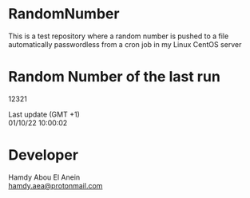 # RandomNumber    
This is a test repository where a random number is pushed to a file automatically passwordless from a cron job in my Linux CentOS server    
# Random Number of the last run   
12321
      
Last update (GMT +1)    
01/10/22 10:00:02
# Developer    
Hamdy Abou El Anein   
hamdy.aea@protonmail.com
